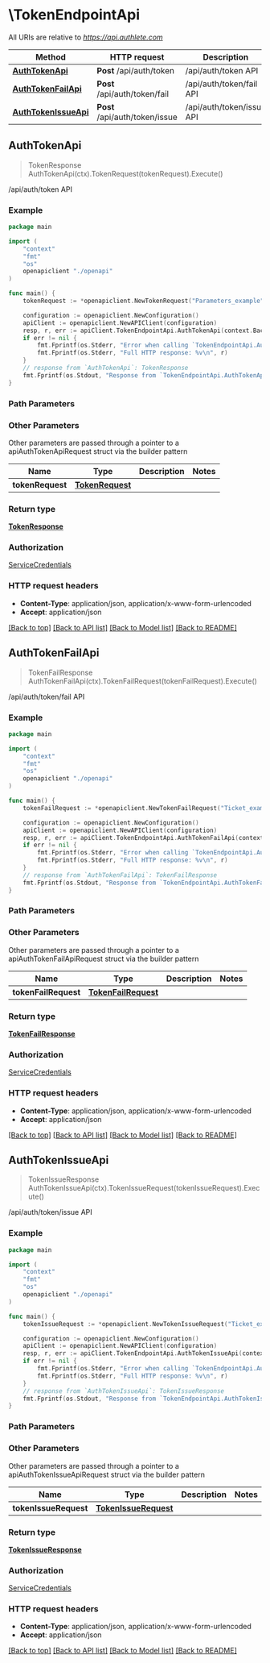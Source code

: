# \TokenEndpointApi

All URIs are relative to *https://api.authlete.com*

Method | HTTP request | Description
------------- | ------------- | -------------
[**AuthTokenApi**](TokenEndpointApi.md#AuthTokenApi) | **Post** /api/auth/token | /api/auth/token API
[**AuthTokenFailApi**](TokenEndpointApi.md#AuthTokenFailApi) | **Post** /api/auth/token/fail | /api/auth/token/fail API
[**AuthTokenIssueApi**](TokenEndpointApi.md#AuthTokenIssueApi) | **Post** /api/auth/token/issue | /api/auth/token/issue API



## AuthTokenApi

> TokenResponse AuthTokenApi(ctx).TokenRequest(tokenRequest).Execute()

/api/auth/token API



### Example

```go
package main

import (
    "context"
    "fmt"
    "os"
    openapiclient "./openapi"
)

func main() {
    tokenRequest := *openapiclient.NewTokenRequest("Parameters_example") // TokenRequest | 

    configuration := openapiclient.NewConfiguration()
    apiClient := openapiclient.NewAPIClient(configuration)
    resp, r, err := apiClient.TokenEndpointApi.AuthTokenApi(context.Background()).TokenRequest(tokenRequest).Execute()
    if err != nil {
        fmt.Fprintf(os.Stderr, "Error when calling `TokenEndpointApi.AuthTokenApi``: %v\n", err)
        fmt.Fprintf(os.Stderr, "Full HTTP response: %v\n", r)
    }
    // response from `AuthTokenApi`: TokenResponse
    fmt.Fprintf(os.Stdout, "Response from `TokenEndpointApi.AuthTokenApi`: %v\n", resp)
}
```

### Path Parameters



### Other Parameters

Other parameters are passed through a pointer to a apiAuthTokenApiRequest struct via the builder pattern


Name | Type | Description  | Notes
------------- | ------------- | ------------- | -------------
 **tokenRequest** | [**TokenRequest**](TokenRequest.md) |  | 

### Return type

[**TokenResponse**](TokenResponse.md)

### Authorization

[ServiceCredentials](../README.md#ServiceCredentials)

### HTTP request headers

- **Content-Type**: application/json, application/x-www-form-urlencoded
- **Accept**: application/json

[[Back to top]](#) [[Back to API list]](../README.md#documentation-for-api-endpoints)
[[Back to Model list]](../README.md#documentation-for-models)
[[Back to README]](../README.md)


## AuthTokenFailApi

> TokenFailResponse AuthTokenFailApi(ctx).TokenFailRequest(tokenFailRequest).Execute()

/api/auth/token/fail API



### Example

```go
package main

import (
    "context"
    "fmt"
    "os"
    openapiclient "./openapi"
)

func main() {
    tokenFailRequest := *openapiclient.NewTokenFailRequest("Ticket_example", "Reason_example") // TokenFailRequest | 

    configuration := openapiclient.NewConfiguration()
    apiClient := openapiclient.NewAPIClient(configuration)
    resp, r, err := apiClient.TokenEndpointApi.AuthTokenFailApi(context.Background()).TokenFailRequest(tokenFailRequest).Execute()
    if err != nil {
        fmt.Fprintf(os.Stderr, "Error when calling `TokenEndpointApi.AuthTokenFailApi``: %v\n", err)
        fmt.Fprintf(os.Stderr, "Full HTTP response: %v\n", r)
    }
    // response from `AuthTokenFailApi`: TokenFailResponse
    fmt.Fprintf(os.Stdout, "Response from `TokenEndpointApi.AuthTokenFailApi`: %v\n", resp)
}
```

### Path Parameters



### Other Parameters

Other parameters are passed through a pointer to a apiAuthTokenFailApiRequest struct via the builder pattern


Name | Type | Description  | Notes
------------- | ------------- | ------------- | -------------
 **tokenFailRequest** | [**TokenFailRequest**](TokenFailRequest.md) |  | 

### Return type

[**TokenFailResponse**](TokenFailResponse.md)

### Authorization

[ServiceCredentials](../README.md#ServiceCredentials)

### HTTP request headers

- **Content-Type**: application/json, application/x-www-form-urlencoded
- **Accept**: application/json

[[Back to top]](#) [[Back to API list]](../README.md#documentation-for-api-endpoints)
[[Back to Model list]](../README.md#documentation-for-models)
[[Back to README]](../README.md)


## AuthTokenIssueApi

> TokenIssueResponse AuthTokenIssueApi(ctx).TokenIssueRequest(tokenIssueRequest).Execute()

/api/auth/token/issue API



### Example

```go
package main

import (
    "context"
    "fmt"
    "os"
    openapiclient "./openapi"
)

func main() {
    tokenIssueRequest := *openapiclient.NewTokenIssueRequest("Ticket_example", "Subject_example") // TokenIssueRequest | 

    configuration := openapiclient.NewConfiguration()
    apiClient := openapiclient.NewAPIClient(configuration)
    resp, r, err := apiClient.TokenEndpointApi.AuthTokenIssueApi(context.Background()).TokenIssueRequest(tokenIssueRequest).Execute()
    if err != nil {
        fmt.Fprintf(os.Stderr, "Error when calling `TokenEndpointApi.AuthTokenIssueApi``: %v\n", err)
        fmt.Fprintf(os.Stderr, "Full HTTP response: %v\n", r)
    }
    // response from `AuthTokenIssueApi`: TokenIssueResponse
    fmt.Fprintf(os.Stdout, "Response from `TokenEndpointApi.AuthTokenIssueApi`: %v\n", resp)
}
```

### Path Parameters



### Other Parameters

Other parameters are passed through a pointer to a apiAuthTokenIssueApiRequest struct via the builder pattern


Name | Type | Description  | Notes
------------- | ------------- | ------------- | -------------
 **tokenIssueRequest** | [**TokenIssueRequest**](TokenIssueRequest.md) |  | 

### Return type

[**TokenIssueResponse**](TokenIssueResponse.md)

### Authorization

[ServiceCredentials](../README.md#ServiceCredentials)

### HTTP request headers

- **Content-Type**: application/json, application/x-www-form-urlencoded
- **Accept**: application/json

[[Back to top]](#) [[Back to API list]](../README.md#documentation-for-api-endpoints)
[[Back to Model list]](../README.md#documentation-for-models)
[[Back to README]](../README.md)

